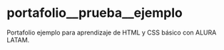 # portafolio__prueba__ejemplo
Portafolio ejemplo para aprendizaje de HTML y CSS básico con ALURA LATAM.
